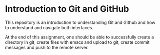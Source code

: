 <h1>Introduction to Git and GitHub</h1>
<p>This repository is an introduction to understanding Git and Github and how to understand and navigate both interfaces.</p>
<p>At the end of this assignment, one should be able to successfully create a directory in git, create files with emacs and upload to git, create commit messages and push to the remote server.</p> 